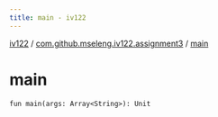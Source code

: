 ```yaml
---
title: main - iv122
---
```


[iv122](../index.md) / [com.github.mseleng.iv122.assignment3](index.md) / [main](.)

# main

`fun main(args: Array<String>): Unit`